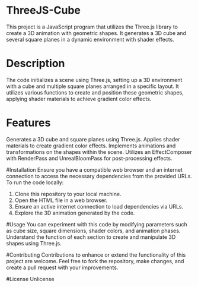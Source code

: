 # ThreeJS-Cube
This project is a JavaScript program that utilizes the Three.js library to create a 3D animation with geometric shapes. It generates a 3D cube and several square planes in a dynamic environment with shader effects.

# Description
The code initializes a scene using Three.js, setting up a 3D environment with a cube and multiple square planes arranged in a specific layout. It utilizes various functions to create and position these geometric shapes, applying shader materials to achieve gradient color effects.

# Features
Generates a 3D cube and square planes using Three.js.
Applies shader materials to create gradient color effects.
Implements animations and transformations on the shapes within the scene.
Utilizes an EffectComposer with RenderPass and UnrealBloomPass for post-processing effects.

#Installation
Ensure you have a compatible web browser and an internet connection to access the necessary dependencies from the provided URLs. To run the code locally:

1. Clone this repository to your local machine.
2. Open the HTML file in a web browser.
3. Ensure an active internet connection to load dependencies via URLs.
4. Explore the 3D animation generated by the code.

#Usage
You can experiment with this code by modifying parameters such as cube size, square dimensions, shader colors, and animation phases. Understand the function of each section to create and manipulate 3D shapes using Three.js.

#Contributing
Contributions to enhance or extend the functionality of this project are welcome. Feel free to fork the repository, make changes, and create a pull request with your improvements.

#License
Unlicense
